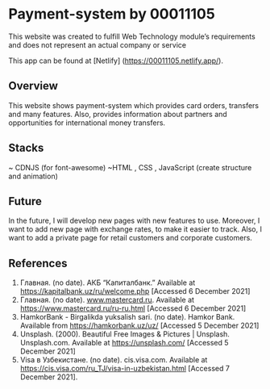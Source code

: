 # Payment-system by 00011105

This website was created to fulfill Web Technology module’s requirements and does not represent an actual company or service

This app can be found at [Netlify] (https://00011105.netlify.app/). 

## Overview 
This website shows payment-system which provides card orders, transfers and many features. Also, provides information about partners and opportunities for international money transfers.

## Stacks
~ CDNJS (for font-awesome)
~HTML , CSS , JavaScript (create structure and animation)

## Future 

In the future, I will develop new pages with new features to use. Moreover, I want to add new page with exchange rates, to make it easier to track. Also, I want to add a private page for retail customers and corporate customers.


## References
1. Главная. (no date). АКБ “Капиталбанк.” Available at https://kapitalbank.uz/ru/welcome.php [Accessed 6 December 2021]
2. Главная. (no date). www.mastercard.ru. Available at https://www.mastercard.ru/ru-ru.html [Accessed 6 December 2021]
3. HamkorBank - Birgalikda yuksalish sari. (no date). Hamkor Bank. Available from https://hamkorbank.uz/uz/  [Accessed 5 December 2021]
4. Unsplash. (2000). Beautiful Free Images & Pictures | Unsplash. Unsplash.com. Available at https://unsplash.com/ [Accessed 5 December 2021]
5. Visa в Узбекистане. (no date). cis.visa.com. Available at https://cis.visa.com/ru_TJ/visa-in-uzbekistan.html [Accessed 7 December 2021].

